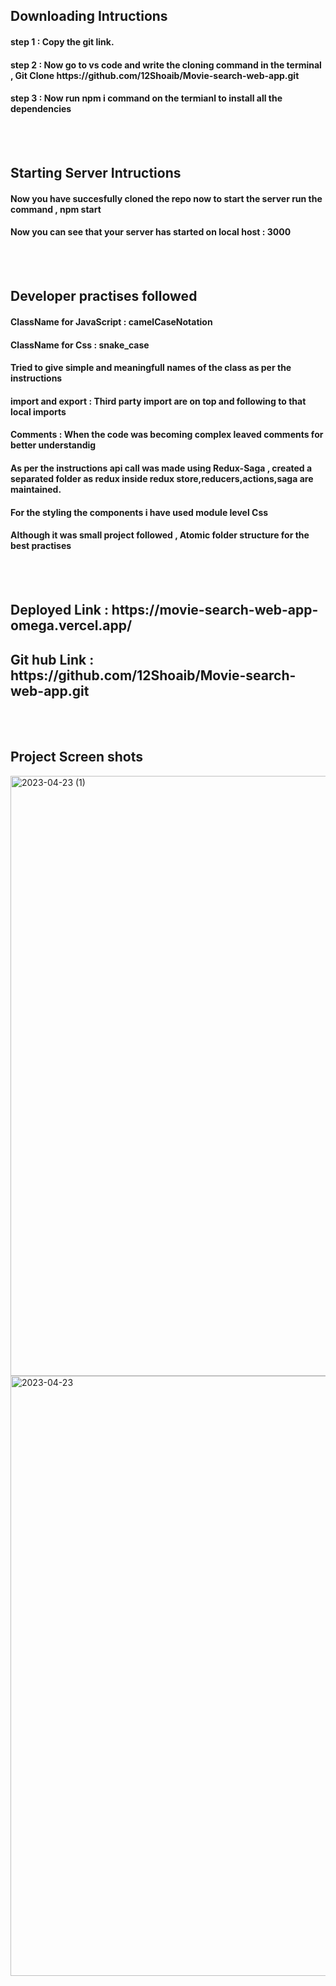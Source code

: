 <h2> Downloading Intructions</h2>
<h4> step 1 :  Copy the git link. </h4>
<h4> step 2 : Now go to vs code and write the cloning command in the terminal ,  Git Clone https://github.com/12Shoaib/Movie-search-web-app.git </h4>
<h4> step 3 : Now run npm i command on the termianl to install all the dependencies </h4><br/><br/>

<h2> Starting Server Intructions </h2>
<h4> Now you have succesfully cloned the repo now to start the server run the command ,  npm start </h4>
<h4> Now you can see that your server has started on local host : 3000 </h4><br/><br/>

<h2>Developer practises followed </h2>
<h4> ClassName for JavaScript : camelCaseNotation </h4>
<h4> ClassName for Css :  snake_case </h4>
<h4> Tried to give simple and meaningfull names of the class as per the instructions </h4>
<h4> import and export  : Third party import are on top and following to that local imports </h4>
<h4> Comments : When the code was becoming complex leaved comments for better understandig </h4>
<h4> As per the instructions api call was made using Redux-Saga , created a separated folder as redux inside redux store,reducers,actions,saga are maintained. </h4>
<h4> For the styling the components i have used module level Css </h4>
<h4> Although it was small project followed , Atomic folder structure for the best practises </h4><br/><br/>


<h2> Deployed Link :  https://movie-search-web-app-omega.vercel.app/ </h2> 
<h2> Git hub Link : https://github.com/12Shoaib/Movie-search-web-app.git </h2><br/><br/>

<h2> Project Screen shots </h2>
<img width="960" alt="2023-04-23 (1)" src="https://user-images.githubusercontent.com/93069814/233850044-ffa0933d-aca1-4c65-ad3c-0392a1a7a73e.png">
<img width="960" alt="2023-04-23" src="https://user-images.githubusercontent.com/93069814/233850051-99eff803-70ae-424f-8850-8b7f63154439.png">
